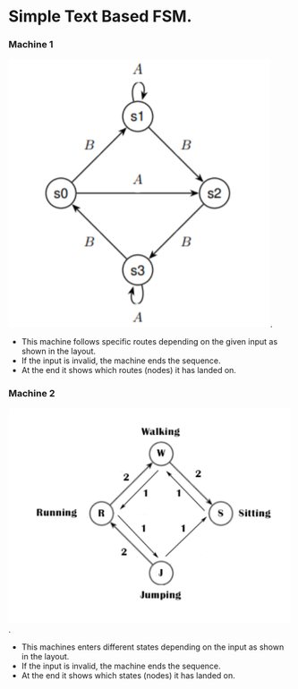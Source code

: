 # Simple Text Based FSM.

### **Machine 1**

![](https://github.com/ayoub-z/FSM/blob/main/machine%20layouts/machine_1_(routes).png).

- This machine follows specific routes depending on the given input as shown in the layout.
- If the input is invalid, the machine ends the sequence.
- At the end it shows which routes (nodes) it has landed on.

### **Machine 2**

![](https://github.com/ayoub-z/FSM/blob/main/machine%20layouts/machine_2_(states).png).

- This machines enters different states depending on the input as shown in the layout.
- If the input is invalid, the machine ends the sequence.
- At the end it shows which states (nodes) it has landed on.

